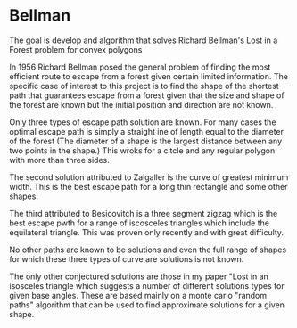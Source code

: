 # Bellman
The goal is develop and algorithm that solves Richard Bellman's Lost in a Forest problem for convex polygons 

In 1956 Richard Bellman posed the general problem of finding the most efficient route to escape from a forest given certain limited information. The specific case of interest to this project is to find the shape of the shortest path that guarantees escape from a forest given that the size and shape of the forest are known but the initial position and direction are not known.

Only three types of escape path solution are known. For many cases the optimal escape path is simply a straight ine of length equal to the diameter of the forest (The diameter of a shape is the largest distance between any two points in the shape.) This wroks for a citcle and any regular polygon with more than three sides. 

The second solution attributed to Zalgaller is the curve of greatest minimum width. This is the best escape path for a long thin rectangle and some other shapes. 

The third attributed to Besicovitch is a three segment zigzag which is the best escape pwth for a range of iscosceles triangles which include the equilateral triangle. This was proven only recently and with great difficulty.

No other paths are known to be solutions and even the full range of shapes for which these three types of curve are solutions is not known.

The only other conjectured solutions are those in my paper "Lost in an isosceles triangle which suggests a number of different solutions types for given base angles. These are based mainly on a monte carlo "random paths" algorithm that can be used to find approximate solutions for a given shape.  

